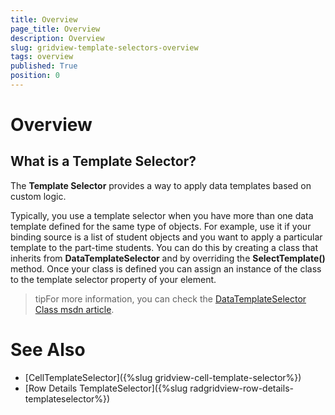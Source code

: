 ```yaml
---
title: Overview
page_title: Overview
description: Overview
slug: gridview-template-selectors-overview
tags: overview
published: True
position: 0
---
```


# Overview

## What is a Template Selector?

The __Template Selector__ provides a way to apply data templates based on custom logic.

Typically, you use a template selector when you have more than one data template defined for the same type of objects. For example, use it if your binding source is a list of student objects and you want to apply a particular template to the part-time students. You can do this by creating a class that inherits from __DataTemplateSelector__ and by overriding the __SelectTemplate()__ method. Once your class is defined you can assign an instance of the class to the template selector property of your element.

>tipFor more information, you can check the [DataTemplateSelector Class msdn article](http://msdn.microsoft.com/en-us/library/system.windows.controls.datatemplateselector(v=vs.110).aspx).

# See Also

 * [CellTemplateSelector]({%slug gridview-cell-template-selector%})
 * [Row Details TemplateSelector]({%slug radgridview-row-details-templateselector%})
